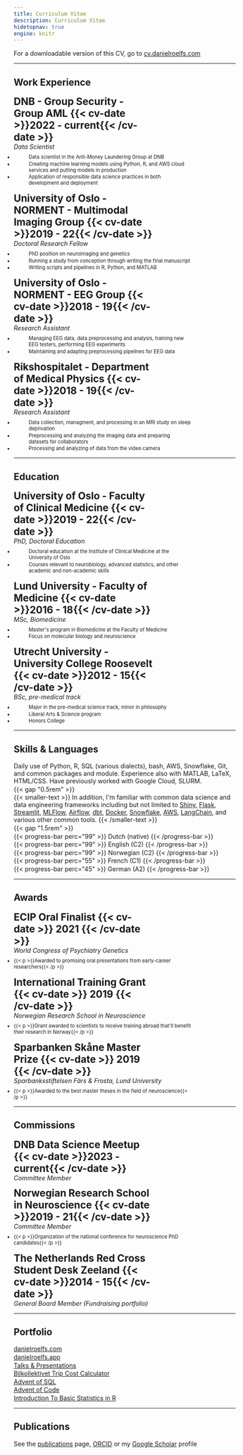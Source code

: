 ```yaml
---
title: Curriculum Vitae
description: Curriculum Vitae
hidetopnav: true
engine: knitr
---
```



<style type="text/css">
ul {
  margin-top: 0.5rem;
  padding-left: 0;
}

li {
  font-size: 80%;
  padding: 0;
  max-width: 80%;
}

ul li:before {
  margin-right: 10px;
}

ol li p, ul li p {
  margin-left: 1.5rem;
  padding-left: 10px;
}

ol li:only-child {
  margin-left: 1.5rem;
}

p {
  margin-top: 0;
  margin-bottom: 0.1rem;
}

h3 {
  font-size: 1.4rem;
  margin-top: 0.75rem;
  margin-bottom: 0rem;
  width: 62.5%;
}

@media (max-width: 760px) {
  h3 {
    width: 100%;
  }
}

.cv-date {
  font-style: italic;
  margin-top: 0;
  float: right;
}

.smaller-text {
  font-size: 80%;
  line-height: 1;
}

.progress {
  font-family: 'Cooper Hewitt', sans-serif;
  font-weight: 711;
  width: 45%;
  height: 1.6rem;
  padding: 1px;
  margin: 0.15rem 0;
  background: rgba(0, 0, 0, 0.1);
}

.progress-bar {
  font-size: 1.3rem;
  color: white;
  height: 1.6rem;
  box-shadow: 0 0 0 0 none, inset 0 1px rgba(255, 255, 255, 0.1);
}

.progress > .progress-bar {
  padding-left: 5px;
  font-variant-caps: all-small-caps;
  background-color: #555;
}
</style>

For a downloadable version of this CV, go to [cv.danielroelfs.com](https://cv.danielroelfs.com)

------------------------------------------------------------------------

## Work Experience

### DNB - Group Security - Group AML {{< cv-date >}}2022 - current{{< /cv-date >}}

*Data Scientist*

-   Data scientist in the Anti-Money Laundering Group at DNB

-   Creating machine learning models using Python, R, and AWS cloud services and putting models in production

-   Application of responsible data science practices in both development and deployment

### University of Oslo - NORMENT - Multimodal Imaging Group {{< cv-date >}}2019 - 22{{< /cv-date >}}

*Doctoral Research Fellow*

-   PhD position on neuroimaging and genetics

-   Running a study from conception through writing the final manuscript

-   Writing scripts and pipelines in R, Python, and MATLAB

### University of Oslo - NORMENT - EEG Group {{< cv-date >}}2018 - 19{{< /cv-date >}}

*Research Assistant*

-   Managing EEG data, data preprocessing and analysis, training new EEG testers, performing EEG experiments

-   Maintaining and adapting preprocessing pipelines for EEG data

### Rikshospitalet - Department of Medical Physics {{< cv-date >}}2018 - 19{{< /cv-date >}}

*Research Assistant*

-   Data collection, managment, and processing in an MRI study on sleep deprivation

-   Preprocessing and analyzing the imaging data and preparing datasets for collaborators

-   Processing and analyzing of data from the video camera

------------------------------------------------------------------------

## Education

### University of Oslo - Faculty of Clinical Medicine {{< cv-date >}}2019 - 22{{< /cv-date >}}

*PhD, Doctoral Education*

-   Doctoral education at the Institute of Clinical Medicine at the University of Oslo

-   Courses relevant to neurobiology, advanced statistics, and other academic and non-academic skills

### Lund University - Faculty of Medicine {{< cv-date >}}2016 - 18{{< /cv-date >}}

*MSc, Biomedicine*

-   Master's program in Biomedicine at the Faculty of Medicine

-   Focus on molecular biology and neuroscience

### Utrecht University - University College Roosevelt {{< cv-date >}}2012 - 15{{< /cv-date >}}

*BSc, pre-medical track*

-   Major in the pre-medical science track, minor in philosophy

-   Liberal Arts & Science program

-   Honors College

------------------------------------------------------------------------

## Skills & Languages

Daily use of Python, R, SQL (various dialects), bash, AWS, Snowflake, Git, and common packages and module. Experience also with MATLAB, LaTeX, HTML/CSS. Have previously worked with Google Cloud, SLURM.

{{< gap \"0.5rem\" >}}

{{< smaller-text >}}
In addition, I'm familiar with common data science and data engineering frameworks including but not limited to [Shiny](https://shiny.posit.co), [Flask](https://flask.palletsprojects.com/en/stable/), [Streamlit](https://streamlit.io), [MLFlow](https://mlflow.org), [Airflow](https://airflow.apache.org), [dbt](https://www.getdbt.com), [Docker](https://www.docker.com), [Snowflake](https://www.snowflake.com), [AWS](https://aws.amazon.com), [LangChain](https://www.google.com/search?client=safari&rls=en&q=langchain&ie=UTF-8&oe=UTF-8), and various other common tools.
{{< /smaller-text >}}

{{< gap \"1.5rem\" >}}

{{< progress-bar perc=\"99\" >}} Dutch (native) {{< /progress-bar >}}

{{< progress-bar perc=\"99\" >}} English (C2) {{< /progress-bar >}}

{{< progress-bar perc=\"99\" >}} Norwegian (C2) {{< /progress-bar >}}

{{< progress-bar perc=\"55\" >}} French (C1) {{< /progress-bar >}}

{{< progress-bar perc=\"45\" >}} German (A2) {{< /progress-bar >}}

------------------------------------------------------------------------

## Awards

### ECIP Oral Finalist {{< cv-date >}} 2021 {{< /cv-date >}}

*World Congress of Psychiatry Genetics*

-   {{< p >}}Awarded to promising oral presentations from early-career researchers{{< /p >}}

### International Training Grant {{< cv-date >}} 2019 {{< /cv-date >}}

*Norwegian Research School in Neuroscience*

-   {{< p >}}Grant awarded to scientists to receive training abroad that'll benefit their research in Norway{{< /p >}}

### Sparbanken Skåne Master Prize {{< cv-date >}} 2019 {{< /cv-date >}}

*Sparbanksstiftelsen Färs & Frosta, Lund University*

-   {{< p >}}Awarded to the best master theses in the field of neuroscience{{< /p >}}

------------------------------------------------------------------------

## Commissions

### DNB Data Science Meetup {{< cv-date >}}2023 - current{{< /cv-date >}}

*Committee Member*

### Norwegian Research School in Neuroscience {{< cv-date >}}2019 - 21{{< /cv-date >}}

*Committee Member*

-   {{< p >}}Organization of the national conference for neuroscience PhD candidates{{< /p >}}

### The Netherlands Red Cross Student Desk Zeeland {{< cv-date >}}2014 - 15{{< /cv-date >}}

*General Board Member (Fundraising portfolio)*

------------------------------------------------------------------------

## Portfolio

[danielroelfs.com](https://danielroelfs.com)

[danielroelfs.app](https://danielroelfs.app)

[Talks & Presentations](https://slides.danielroelfs.app)

[Bilkollektivet Trip Cost Calculator](https://bilkollektivet.danielroelfs.app)

[Advent of SQL](https://danielroelfs.github.io/advent-of-sql/)

[Advent of Code](https://danielroelfs.github.io/advent-of-code/)

[Introduction To Basic Statistics in R](https://norment.github.io/IntroToBasicStatisticsInR/)

------------------------------------------------------------------------

## Publications

See the [publications](../../publications) page, [ORCID](https://orcid.org/0000-0002-1083-002X) or my [Google Scholar](https://scholar.google.com/citations?hl=en&user=QmVQcsAAAAAJ&view_op=list_works&sortby=pubdate) profile

